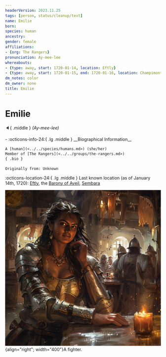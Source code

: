```yaml
---
headerVersion: 2023.11.25
tags: [person, status/cleanup/text]
name: Emilie
born:
species: human
ancestry:
gender: female
affiliations:
- {org: The Rangers}
pronunciation: Ay-mee-lee
whereabouts:
- {type: away, start: 1720-01-14, location: Eftly}
- {type: away, start: 1720-01-15, end: 1720-01-16, location: Champimont}
dm_notes: color
dm_owner: none
title: Emilie
---
```

# Emilie
:speaker:{ .middle } *(Ay-mee-lee)*  
<div class="grid cards ext-narrow-margin ext-one-column" markdown>
- :octicons-info-24:{ .lg .middle } __Biographical Information__

    A [human](<../../species/humans.md>) (she/her)  
    Member of [The Rangers](<../../groups/the-rangers.md>)  
    { .bio }

    Originally from: Unknown
</div>

:octicons-location-24:{ .lg .middle } Last known location (as of January 14th, 1720): [Eftly](<../../gazetteer/greater-sembara/sembara/barony-of-aveil/eftly.md>), the [Barony of Aveil](<../../gazetteer/greater-sembara/sembara/barony-of-aveil/barony-of-aveil.md>), [Sembara](<../../gazetteer/greater-sembara/sembara/sembara.md>)


![Emilie Adderfell](../../assets/emilie-adderfell.png){align="right"; width="400"}A fighter.

